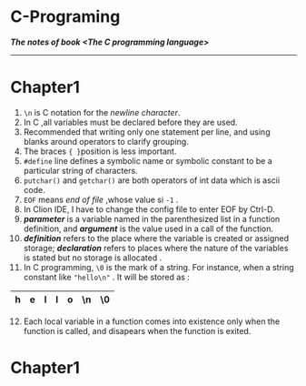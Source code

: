 # C-Programing
***The notes of book &lt;The C programming language>***  

***

# Chapter1
1. `\n` is C notation for the *newline character*.  
2. In C ,all variables must be declared before they are used.  
3. Recommended that writing only one statement per line, and using 
blanks around operators to clarify grouping.  
4. The braces `{ }`position is less important.  
5. `#define` line defines a symbolic name or symbolic constant to be
a particular string of characters.  
6. `putchar()` and `getchar()` are both operators of int data which is 
ascii code.  
7. `EOF` means *end of file* ,whose value si `-1` .  
8. In Clion IDE, I have to change the config file to enter EOF by Ctrl-D.  
9. ***parameter*** is a variable named in the parenthesized list in a function
definition, and ***argument*** is the value used in a call of the function.  
10. ***definition*** refers to the place where the variable is created or assigned storage; 
***declaration*** refers to places where the nature of the variables is stated but no storage is allocated .
11. In C programming, `\0` is the mark of a string. For instance, when a string constant like `"hello\n"` 
. It will be stored as : 

|  h     |  e     | l      | l      |o       |    \n  |  \0    |
|  ----  |  ----  |  ----  |  ----  |  ----  |  ----  |  ----  |  
12. Each local variable in a function comes into existence only when the function is called, and disapears 
when the function is exited.  

# Chapter1




